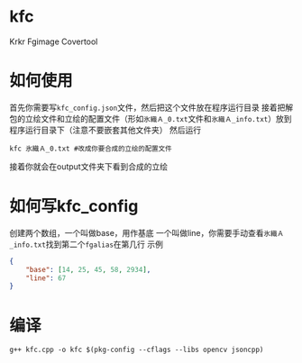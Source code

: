 # kfc
 Krkr Fgimage Covertool

# 如何使用
首先你需要写`kfc_config.json`文件，然后把这个文件放在程序运行目录
接着把解包的立绘文件和立绘的配置文件（形如`氷織Ａ_0.txt`文件和`氷織Ａ_info.txt`）放到程序运行目录下（注意不要嵌套其他文件夹）
然后运行 
```shell
kfc 氷織Ａ_0.txt #改成你要合成的立绘的配置文件
```
接着你就会在output文件夹下看到合成的立绘

# 如何写kfc_config

创建两个数组，一个叫做base，用作基底
一个叫做line，你需要手动查看`氷織Ａ_info.txt`找到第二个`fgalias`在第几行
示例
```json
{
    "base": [14, 25, 45, 58, 2934],
    "line": 67
}
```


# 编译

```shell
g++ kfc.cpp -o kfc $(pkg-config --cflags --libs opencv jsoncpp)
```